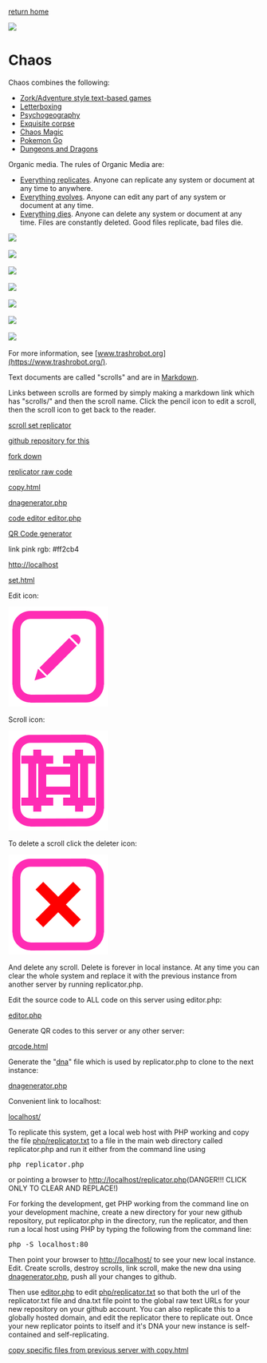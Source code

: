 [return home](scrolls/home)

![](https://i.imgur.com/9UPvqj9.png)

# Chaos

Chaos combines the following:

 - [Zork/Adventure style text-based games](https://en.wikipedia.org/wiki/Zork)
 - [Letterboxing](https://en.wikipedia.org/wiki/Letterboxing_(hobby))
 - [Psychogeography](https://en.wikipedia.org/wiki/Psychogeography)
 - [Exquisite corpse](https://en.wikipedia.org/wiki/Exquisite_corpse)
 - [Chaos Magic](https://en.wikipedia.org/wiki/Chaos_magic)
 - [Pokemon Go](https://en.wikipedia.org/wiki/Pok%C3%A9mon_Go)
 - [Dungeons and Dragons](https://en.wikipedia.org/wiki/Dungeons_%26_Dragons)

Organic media. The rules of Organic Media are:

 - [Everything replicates](scrolls/replicate). Anyone can replicate any system or document at any time to anywhere.
 - [Everything evolves](scrolls/evolve).  Anyone can edit any part of any system or document at any time.
 - [Everything dies](scrolls/destroy).  Anyone can delete any system or document at any time. Files are constantly deleted.  Good files replicate, bad files die.


[![](https://upload.wikimedia.org/wikipedia/commons/thumb/7/7a/Kaypro_wikipedia.jpg/2560px-Kaypro_wikipedia.jpg)](https://en.wikipedia.org/wiki/Zork)

[![](https://upload.wikimedia.org/wikipedia/en/a/ac/Zork_I_box_art.jpg)](https://en.wikipedia.org/wiki/Zork)

[![](https://upload.wikimedia.org/wikipedia/commons/9/90/Liberatelondon.GIF)](https://en.wikipedia.org/wiki/Psychogeography)

[![](https://upload.wikimedia.org/wikipedia/commons/thumb/b/bc/WorldWideLetterBox016.png/340px-WorldWideLetterBox016.png)](https://en.wikipedia.org/wiki/Letterboxing_(hobby))

[![](https://upload.wikimedia.org/wikipedia/en/9/90/Pok%C3%A9mon_Go_AR_Mode%2C_Dec_2017.png)](https://en.wikipedia.org/wiki/Pok%C3%A9mon_Go)

[![](https://upload.wikimedia.org/wikipedia/en/a/a1/Dungeons_%26_Dragons_Miniatures_2.jpg)](https://en.wikipedia.org/wiki/Dungeons_%26_Dragons)

[![](https://i.imgur.com/BbU0bAX.jpg)](https://www.trashrobot.org/)

For more information, see [www.trashrobot.org](https://www.trashrobot.org/).  

Text documents are called "scrolls" and are in [Markdown](https://daringfireball.net/projects/markdown/).

Links between scrolls are formed by simply making a markdown link which has "scrolls/" and then the scroll name. Click the pencil icon to edit a scroll, then the scroll icon to get back to the reader.



[scroll set replicator](scrollset.html)

[github repository for this](https://github.com/LafeLabs/chaos/)

[fork down](fork.html)

[replicator raw code](php/replicator.txt)

[copy.html](copy.html)

[dnagenerator.php](dnagenerator.php)

[code editor editor.php](editor.php)

[QR Code generator](qrcode.html)

link pink rgb: #ff2cb4


[http://localhost](http://localhost)

[set.html](set.html)

Edit icon:

[![](iconsymbols/edit.svg)](scrolleditor.php?scroll=README.md)

Scroll icon:

[![](iconsymbols/scroll.svg)](user.php?scroll=README.md)

To delete a scroll click the deleter icon:

[![](iconsymbols/delete.svg)](scrolldelete.html)

And delete any scroll.  Delete is forever in local instance.  At any time you can clear the whole system and replace it with the previous instance from another server by running replicator.php.  

Edit the source code to ALL code on this server using editor.php:

[editor.php](editor.php)

Generate QR codes to this server or any other server:

[qrcode.html](qrcode.html)

Generate the "[dna](data/dna.txt)" file which is used by replicator.php to clone to the next instance:

[dnagenerator.php](dnagenerator.php)

Convenient link to localhost:

[localhost/](http://localhost/)

To replicate this system, get a local web host with PHP working and copy the file [php/replicator.txt](php/replicator.txt) to a file in the main web directory called replicator.php and run it either from the command line using 

<pre>
php replicator.php
</pre>

or pointing a browser to [http://localhost/replicator.php](http://localhost/replicator.php)(DANGER!!! CLICK ONLY TO CLEAR AND REPLACE!)

For forking the development, get PHP working from the command line on your development machine, create a new directory for your new github repository, put replicator.php in the directory, run the replicator, and then run a local host using PHP by typing the following from the command line:

<pre>
php -S localhost:80
</pre>

Then point your browser to [http://localhost/](http://localhost/) to see your new local instance.  Edit. Create scrolls, destroy scrolls, link scroll, make the new dna using [dnagenerator.php](dnagenerator.php), push all your changes to github. 

Then use [editor.php](editor.php) to edit [php/replicator.txt](php/replicator.txt) so that both the url of the replicator.txt file and dna.txt file point to the global raw text URLs for your new repository on your github account.  You can also replicate this to a globally hosted domain, and edit the replicator there to replicate out.  Once your new replicator points to itself and it's DNA your new instance is self-contained and self-replicating.

[copy specific files from previous server with copy.html](copy.html)



